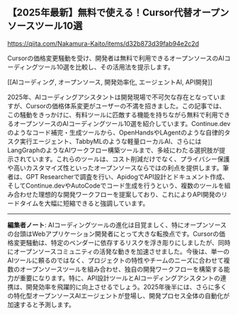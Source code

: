 ## 【2025年最新】無料で使える！Cursor代替オープンソースツール10選

https://qiita.com/Nakamura-Kaito/items/d32b873d39fab94e2c2d

Cursorの価格変更騒動を受け、開発者は無料で利用できるオープンソースのAIコーディングツール10選を比較し、その活用法を提示します。

[[AIコーディング, オープンソース, 開発効率化, エージェントAI, API開発]]

2025年、AIコーディングアシスタントは開発現場で不可欠な存在となっていますが、Cursorの価格体系変更がユーザーの不満を招きました。この記事では、この騒動をきっかけに、有料ツールに匹敵する機能を持ちながら無料で利用できるオープンソースのAIコーディングツール10選を紹介しています。Continue.devのようなコード補完・生成ツールから、OpenHandsやLAgentのような自律的タスク実行エージェント、TabbyMLのような軽量ローカルAI、さらにはLangGraphのようなAIワークフロー構築ツールまで、多岐にわたる選択肢が提示されています。これらのツールは、コスト削減だけでなく、プライバシー保護や高いカスタマイズ性といったオープンソースならではの利点を提供します。筆者は、GPT Researcherで調査を行い、ApidogでAPI設計とドキュメント作成、そしてContinue.devやAutoCodeでコード生成を行うという、複数のツールを組み合わせた理想的な開発ワークフローを提案しており、これによりAPI開発のリードタイムを大幅に短縮できると強調しています。

---

**編集者ノート**: AIコーディングツールの進化は目覚ましく、特にオープンソースの台頭はWebアプリケーション開発者にとって大きな転換点です。Cursorの価格変更騒動は、特定のベンダーに依存するリスクを浮き彫りにしましたが、同時にオープンソースコミュニティの活発な動きを加速させました。今後は、単一のAIツールに頼るのではなく、プロジェクトの特性やチームのニーズに合わせて複数のオープンソースツールを組み合わせ、独自の開発ワークフローを構築する能力が重要になります。特に、API設計ツールとAIコーディングアシスタントの連携は、開発効率を飛躍的に向上させるでしょう。2025年後半には、さらに多くの特化型オープンソースAIエージェントが登場し、開発プロセス全体の自動化が加速すると予測します。
